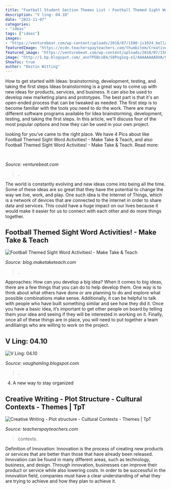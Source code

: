 ```yaml
---
title: "Football Student Section Themes List ~ Football Themed Sight Word Activities!"
description: "V ling: 04.10"
date: "2022-11-07"
categories:
- "ideas"
tags: ["ideas"]
images:
- "https://venturebeat.com/wp-content/uploads/2018/07/1500-js1024_bellagio4-wlogo.jpg?w=800"
featuredImage: "https://ecdn.teacherspayteachers.com/thumbitem/Creative-Writing-Plot-structure-Cultural-Contexts-Themes-5805831-1595723480/original-5805831-4.jpg"
featured_image: "https://venturebeat.com/wp-content/uploads/2018/07/1500-js1024_bellagio4-wlogo.jpg?w=800"
image: "http://1.bp.blogspot.com/_annTPGBcsB4/S8Pog1og-eI/AAAAAAAADUA/98YPnIBBC8Y/s400/2913201999_5a60d6ebdb_o.jpg"
ShowToc: true
author: "Destin Witting"
---
```



How to get started with Ideas: brainstorming, development, testing, and taking the first steps
Ideas brainstorming is a great way to come up with new ideas for products, services, and business. It can also be used to develop new marketing plans and prototypes. The best part is that it's an open-ended process that can be tweaked as needed. The first step is to become familiar with the tools you need to do the work. There are many different software programs available for Idea brainstorming, development, testing, and taking the first steps. In this article, we'll discuss four of the most popular options and how they can be used in your own project.

	

		
looking for  you've came to the right place. We have 4 Pics about  like Football Themed Sight Word Activities! - Make Take &amp; Teach,  and also Football Themed Sight Word Activities! - Make Take &amp; Teach. Read more:
		
    
## 

<img loading=lazy src="https://venturebeat.com/wp-content/uploads/2018/07/1500-js1024_bellagio4-wlogo.jpg?w=800" onerror="this.onerror=null;this.src='https://tse2.mm.bing.net/th?id=OIP.EYe9BK3Ps3xvjwsdw3zcBwHaEx&amp;pid=15.1';" alt="">

_Source: venturebeat.com_

>. 

	

The world is constantly evolving and new ideas come into being all the time. Some of these ideas are so great that they have the potential to change the way we live, work, and play. One such idea is the Internet of Things, which is a network of devices that are connected to the internet in order to share data and services. This could have a huge impact on our lives because it would make it easier for us to connect with each other and do more things together.

    
## Football Themed Sight Word Activities! - Make Take &amp; Teach

<img loading=lazy src="https://blog.maketaketeach.com/wp-content/uploads/2020/10/footballcsimage-scaled.jpg" onerror="this.onerror=null;this.src='https://tse3.mm.bing.net/th?id=OIP.sEZdVuU_egqyVpXJlOV21QHaLo&amp;pid=15.1';" alt="Football Themed Sight Word Activities! - Make Take &amp; Teach">

_Source: blog.maketaketeach.com_

>. 

	

Approaches: How can you develop a big idea?
When it comes to big ideas, there are a few things that you can do to help develop them. One way is to think about what others have done or are planning to do and explore what possible combinations make sense. Additionally, it can be helpful to talk with people who have built something similar and see how they did it. Once you have a basic idea, it’s important to get other people on board by telling them your idea and seeing if they will be interested in working on it. Finally, once all of these things are in place, you will need to put together a team andilialngs who are willing to work on the project.

    
## V Ling: 04.10

<img loading=lazy src="http://1.bp.blogspot.com/_annTPGBcsB4/S8Pog1og-eI/AAAAAAAADUA/98YPnIBBC8Y/s400/2913201999_5a60d6ebdb_o.jpg" onerror="this.onerror=null;this.src='https://tse3.mm.bing.net/th?id=OIP.3Wktqhk1w9NK6ArZ2UXpXQAAAA&amp;pid=15.1';" alt="V Ling: 04.10">

_Source: vaughanling.blogspot.com_

>. 

	

4. A new way to stay organized

    
## Creative Writing - Plot Structure - Cultural Contexts - Themes | TpT

<img loading=lazy src="https://ecdn.teacherspayteachers.com/thumbitem/Creative-Writing-Plot-structure-Cultural-Contexts-Themes-5805831-1595723480/original-5805831-4.jpg" onerror="this.onerror=null;this.src='https://tse4.mm.bing.net/th?id=OIP.zNaat8yIPo6R062ISyF6AQAAAA&amp;pid=15.1';" alt="Creative Writing - Plot structure - Cultural Contexts - Themes | TpT">

_Source: teacherspayteachers.com_

>contexts. 

	

Definition of Innovation:
Innovation is the process of creating new products or services that are better than those that have already been released. Innovation can be found in many different areas, such as technology, business, and design. Through innovation, businesses can improve their product or service while also lowering costs. In order to be successful in the innovation field, companies must have a clear understanding of what they are trying to achieve and how they plan to achieve it.

